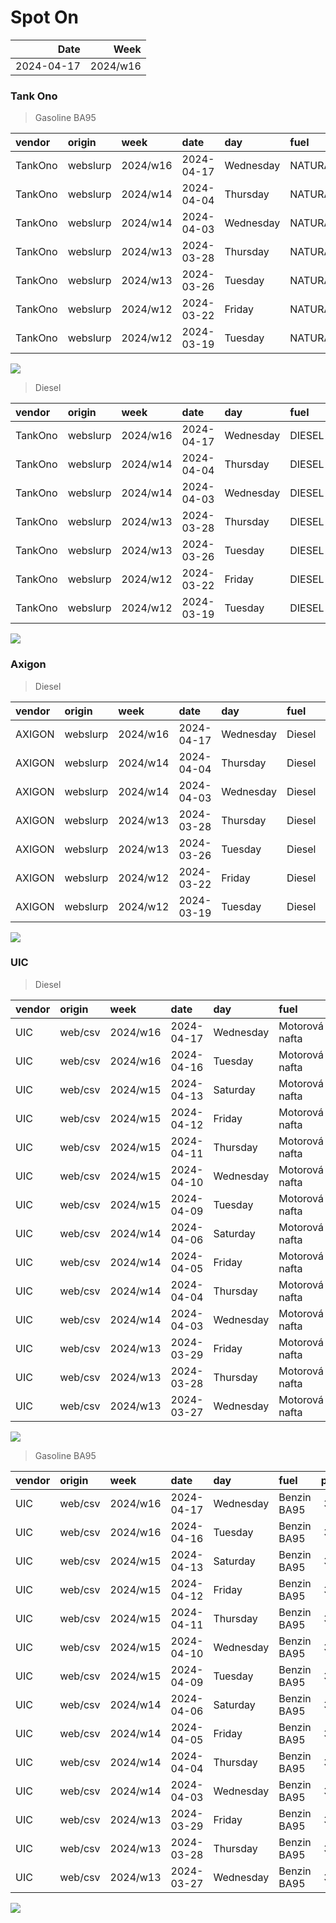 Spot On
================

|       Date |     Week |
|-----------:|---------:|
| 2024-04-17 | 2024/w16 |

### Tank Ono

> Gasoline BA95

| vendor  | origin   | week     | date       | day       | fuel      | price | PriceVAT |
|:--------|:---------|:---------|:-----------|:----------|:----------|------:|---------:|
| TankOno | webslurp | 2024/w16 | 2024-04-17 | Wednesday | NATURAL95 | 31.82 |     38.5 |
| TankOno | webslurp | 2024/w14 | 2024-04-04 | Thursday  | NATURAL95 | 30.99 |     37.5 |
| TankOno | webslurp | 2024/w14 | 2024-04-03 | Wednesday | NATURAL95 | 30.99 |     37.5 |
| TankOno | webslurp | 2024/w13 | 2024-03-28 | Thursday  | NATURAL95 | 30.99 |     37.5 |
| TankOno | webslurp | 2024/w13 | 2024-03-26 | Tuesday   | NATURAL95 | 30.17 |     36.5 |
| TankOno | webslurp | 2024/w12 | 2024-03-22 | Friday    | NATURAL95 | 30.17 |     36.5 |
| TankOno | webslurp | 2024/w12 | 2024-03-19 | Tuesday   | NATURAL95 | 30.17 |     36.5 |

<img src="SpotOn_files/figure-gfm/tono-ba95-1.png" style="display: block; margin: auto auto auto 0;" />

> Diesel

| vendor  | origin   | week     | date       | day       | fuel   | price | PriceVAT |
|:--------|:---------|:---------|:-----------|:----------|:-------|------:|---------:|
| TankOno | webslurp | 2024/w16 | 2024-04-17 | Wednesday | DIESEL | 30.17 |     36.5 |
| TankOno | webslurp | 2024/w14 | 2024-04-04 | Thursday  | DIESEL | 29.67 |     35.9 |
| TankOno | webslurp | 2024/w14 | 2024-04-03 | Wednesday | DIESEL | 29.67 |     35.9 |
| TankOno | webslurp | 2024/w13 | 2024-03-28 | Thursday  | DIESEL | 29.67 |     35.9 |
| TankOno | webslurp | 2024/w13 | 2024-03-26 | Tuesday   | DIESEL | 29.67 |     35.9 |
| TankOno | webslurp | 2024/w12 | 2024-03-22 | Friday    | DIESEL | 29.67 |     35.9 |
| TankOno | webslurp | 2024/w12 | 2024-03-19 | Tuesday   | DIESEL | 29.67 |     35.9 |

<img src="SpotOn_files/figure-gfm/tono-diesel-1.png" style="display: block; margin: auto auto auto 0;" />

### Axigon

> Diesel

| vendor | origin   | week     | date       | day       | fuel   | price | PriceVAT |
|:-------|:---------|:---------|:-----------|:----------|:-------|------:|---------:|
| AXIGON | webslurp | 2024/w16 | 2024-04-17 | Wednesday | Diesel |  31.4 |     38.0 |
| AXIGON | webslurp | 2024/w14 | 2024-04-04 | Thursday  | Diesel |  31.0 |     37.5 |
| AXIGON | webslurp | 2024/w14 | 2024-04-03 | Wednesday | Diesel |  31.0 |     37.5 |
| AXIGON | webslurp | 2024/w13 | 2024-03-28 | Thursday  | Diesel |  31.0 |     37.5 |
| AXIGON | webslurp | 2024/w13 | 2024-03-26 | Tuesday   | Diesel |  31.0 |     37.5 |
| AXIGON | webslurp | 2024/w12 | 2024-03-22 | Friday    | Diesel |  30.7 |     37.2 |
| AXIGON | webslurp | 2024/w12 | 2024-03-19 | Tuesday   | Diesel |  30.7 |     37.2 |

<img src="SpotOn_files/figure-gfm/axigon-diesel-1.png" style="display: block; margin: auto auto auto 0;" />

### UIC

> Diesel

| vendor | origin  | week     | date       | day       | fuel           | price | priceVAT |
|:-------|:--------|:---------|:-----------|:----------|:---------------|------:|---------:|
| UIC    | web/csv | 2024/w16 | 2024-04-17 | Wednesday | Motorová nafta |  29.8 |     36.1 |
| UIC    | web/csv | 2024/w16 | 2024-04-16 | Tuesday   | Motorová nafta |  30.0 |     36.3 |
| UIC    | web/csv | 2024/w15 | 2024-04-13 | Saturday  | Motorová nafta |  30.1 |     36.4 |
| UIC    | web/csv | 2024/w15 | 2024-04-12 | Friday    | Motorová nafta |  30.0 |     36.3 |
| UIC    | web/csv | 2024/w15 | 2024-04-11 | Thursday  | Motorová nafta |  30.0 |     36.3 |
| UIC    | web/csv | 2024/w15 | 2024-04-10 | Wednesday | Motorová nafta |  30.1 |     36.4 |
| UIC    | web/csv | 2024/w15 | 2024-04-09 | Tuesday   | Motorová nafta |  30.5 |     36.9 |
| UIC    | web/csv | 2024/w14 | 2024-04-06 | Saturday  | Motorová nafta |  30.5 |     36.9 |
| UIC    | web/csv | 2024/w14 | 2024-04-05 | Friday    | Motorová nafta |  30.5 |     36.9 |
| UIC    | web/csv | 2024/w14 | 2024-04-04 | Thursday  | Motorová nafta |  30.3 |     36.7 |
| UIC    | web/csv | 2024/w14 | 2024-04-03 | Wednesday | Motorová nafta |  29.9 |     36.2 |
| UIC    | web/csv | 2024/w13 | 2024-03-29 | Friday    | Motorová nafta |  29.6 |     35.8 |
| UIC    | web/csv | 2024/w13 | 2024-03-28 | Thursday  | Motorová nafta |  29.6 |     35.8 |
| UIC    | web/csv | 2024/w13 | 2024-03-27 | Wednesday | Motorová nafta |  29.5 |     35.7 |

<img src="SpotOn_files/figure-gfm/uic-diesel-1.png" style="display: block; margin: auto auto auto 0;" />

> Gasoline BA95

| vendor | origin  | week     | date       | day       | fuel        | price | priceVAT |
|:-------|:--------|:---------|:-----------|:----------|:------------|------:|---------:|
| UIC    | web/csv | 2024/w16 | 2024-04-17 | Wednesday | Benzin BA95 |  32.2 |     39.0 |
| UIC    | web/csv | 2024/w16 | 2024-04-16 | Tuesday   | Benzin BA95 |  32.1 |     38.8 |
| UIC    | web/csv | 2024/w15 | 2024-04-13 | Saturday  | Benzin BA95 |  32.1 |     38.8 |
| UIC    | web/csv | 2024/w15 | 2024-04-12 | Friday    | Benzin BA95 |  31.9 |     38.6 |
| UIC    | web/csv | 2024/w15 | 2024-04-11 | Thursday  | Benzin BA95 |  31.8 |     38.5 |
| UIC    | web/csv | 2024/w15 | 2024-04-10 | Wednesday | Benzin BA95 |  31.7 |     38.4 |
| UIC    | web/csv | 2024/w15 | 2024-04-09 | Tuesday   | Benzin BA95 |  31.9 |     38.6 |
| UIC    | web/csv | 2024/w14 | 2024-04-06 | Saturday  | Benzin BA95 |  31.9 |     38.6 |
| UIC    | web/csv | 2024/w14 | 2024-04-05 | Friday    | Benzin BA95 |  31.8 |     38.5 |
| UIC    | web/csv | 2024/w14 | 2024-04-04 | Thursday  | Benzin BA95 |  31.7 |     38.4 |
| UIC    | web/csv | 2024/w14 | 2024-04-03 | Wednesday | Benzin BA95 |  31.6 |     38.2 |
| UIC    | web/csv | 2024/w13 | 2024-03-29 | Friday    | Benzin BA95 |  31.3 |     37.9 |
| UIC    | web/csv | 2024/w13 | 2024-03-28 | Thursday  | Benzin BA95 |  31.2 |     37.8 |
| UIC    | web/csv | 2024/w13 | 2024-03-27 | Wednesday | Benzin BA95 |  31.0 |     37.5 |

<img src="SpotOn_files/figure-gfm/uic-ba95-1.png" style="display: block; margin: auto auto auto 0;" />
